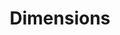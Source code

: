---
layout: default
bigquery: https://console.cloud.google.com/bigquery?p=covid-19-dimensions-ai&page=table&d=data&t=publications
contributors: Digital Science, https://www.digital-science.com/
cost: Free for personal, non-commercial use.
description: Dimensions contains more than 100 million publications, ranging from
  articles published in scholarly journals, books and book chapters, to preprints
  and conference proceedings. All publications are contextualized with linked data
  sets, funding, publications, patents, clinical trials, and policy documents. You
  can also view associated categories, funders, institutions, and researcher profiles.
documentation: https://docs.dimensions.ai/bigquery/index.html
last_edit: 04/08/2022, 13:59:50
location: https://www.dimensions.ai/products/free/
maintained_by: Digital Science, https://www.digital-science.com/
schema_fields:
- active_years
- research_org_countries
- conference
- resulting_publication_doi
- category_uoa
- concepts
- category_hrcs_rac
- abstract
- expiration_date
- clinical_trial_ids
- arxiv_id
- date_modified
- date_inserted
- foa_number
- repository_name
- pages
- journal_lists
- authors
- date_online
- journal
- filing_year
- relationships
- book_series_title
- repository_url
- wikipedia_url
- application_number
- eisbn
- research_org_cities
- end_date
- volume
- funding_usd
- funding_amount
- conditions
- aliases
- types
- gender
- pmid
- associated_publication_id
- assignee_orgs
- labels
- mesh_headings
- status
- publisher
- citations_count
- links
- organisation_details
- research_orgs
- category_icrp_ct
- associated_publication_arxiv_id
- funding_cad
- original_abstract
- email_address
- date_normal
- research_org_state_names
- year
- funding_currency
- book_title
- publication_year
- interventions
- grant_number
- legal_status
- kind
- filing_status
- funding_gbp
- open_access_categories
- established
- granted_year
- funder_org
- granted_date
- category_icrp_cso
- id
- funding_aud
- funding_jpy
- funding_cny
- registry
- reference_ids
- parent_id
- funder_org_cities
- cpc
- repository_id
- funder_countries
- original_assignee
- source_id
- isbn
- family_id
- start_year
- research_org_state_codes
- current_assignee
- acknowledgements
- resulting_publication_ids
- original_title
- inventor_names
- issue
- altmetrics
- date
- funder_org_state_codes
- associated_publication_pmid
- legal_events
- doi
- funder_org_countries
- created_date
- categories
- mesh_terms
- category_bra
- date_imported_gbq
- original_assignee_orgs
- end_year
- type
- investigators
- funder_org_acronyms
- citations
- category_sdg
- researcher_ids
- priority_year
- research_org_country_names
- expiration_year
- citation_string
- date_print
- funding_chf
- ipcr
- acronym
- name
- description
- patent_ids
- current_assignee_orgs
- category_rcdc
- funding_eur
- title
- phase
- filing_date
- language
- open_access_categories_v2
- acronyms
- category_hra
- proceedings_title
- family_count
- start_date
- category_for
- linkout
- address
- associated_grant_ids
- priority_date
- pmcid
- editors
- funding_nzd
- current_assignee_countries
- original_assignee_countries
- supporting_grant_ids
- assignee_countries
- funder_orgs
- subtitles
- research_org_city_names
- family_members_ids
- license
- category_hrcs_hc
- brief_title
- jurisdiction
- embargo_date
- publication_date
- publication_ids
- external_ids
- associated_publication_doi
- metrics
- funding_details
- cited_by_ids
shortname: dimensions
tags:
- scholarly literature
- patents
- funding
- clinical trials
- academic profiles
terms_of_use: 'Use of both the Dimensions COVID-19 dataset and full Dimensions dataset
  are subject to the Dimensions Terms of use: https://www.dimensions.ai/policies-terms-legal '
title: Dimensions
uuid: dcff88bd-fe6b-4fdb-8159-809bf9d7bc1c
---